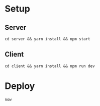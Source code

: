 # Setup #

## Server ##
`cd server && yarn install && npm start`

## Client ##
`cd client && yarn install && npm run dev`

# Deploy #
`now`
